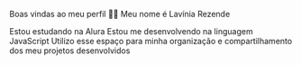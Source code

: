 Boas vindas ao meu perfil 💙💙
Meu nome é Lavínia Rezende

Estou estudando na Alura
Estou me desenvolvendo na linguagem JavaScript
Utilizo esse espaço para minha organização e compartilhamento dos meu projetos desenvolvidos
